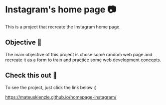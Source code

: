 
# Instagram's home page 📷

This is a project that recreate the Instagram home page.

## Objective 🎯

The main objective of this project is chose some random web page and recreate it
as a form to train and practice some web development concepts.


  
## Check this out 🔎

To see the project, just click the link below :)

https://mateuskienzle.github.io/homepage-instagram/
